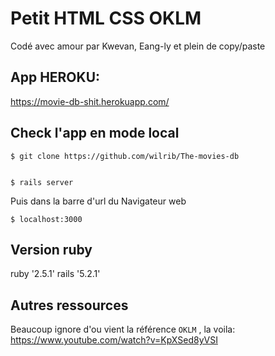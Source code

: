 # Petit HTML CSS OKLM

Codé avec amour par Kwevan, Eang-ly et plein de copy/paste

## App HEROKU:
https://movie-db-shit.herokuapp.com/

## Check l'app en mode local

```
$ git clone https://github.com/wilrib/The-movies-db
```
```

$ rails server
```
Puis dans la barre d'url du Navigateur web
```
$ localhost:3000
```


## Version ruby
ruby '2.5.1'
rails '5.2.1'

## Autres ressources

Beaucoup ignore d'ou vient la référence ```OKLM``` , la voila: 
https://www.youtube.com/watch?v=KpXSed8yVSI
